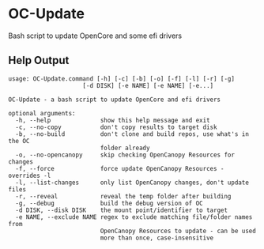 # OC-Update
Bash script to update OpenCore and some efi drivers

## Help Output

    usage: OC-Update.command [-h] [-c] [-b] [-o] [-f] [-l] [-r] [-g]
                         [-d DISK] [-e NAME] [-e NAME] [-e...]

    OC-Update - a bash script to update OpenCore and efi drivers

    optional arguments:
      -h, --help              show this help message and exit
      -c, --no-copy           don't copy results to target disk
      -b, --no-build          don't clone and build repos, use what's in the OC
                              folder already
      -o, --no-opencanopy     skip checking OpenCanopy Resources for changes
      -f, --force             force update OpenCanopy Resources - overrides -l
      -l, --list-changes      only list OpenCanopy changes, don't update files
      -r, --reveal            reveal the temp folder after building
      -g, --debug             build the debug version of OC
      -d DISK, --disk DISK    the mount point/identifier to target
      -e NAME, --exclude NAME regex to exclude matching file/folder names from
                              OpenCanopy Resources to update - can be used
                              more than once, case-insensitive
